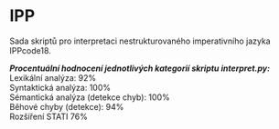 # IPP 
Sada skriptů pro interpretaci nestrukturovaného imperativního jazyka IPPcode18.  

***Procentuální hodnocení jednotlivých kategorií skriptu interpret.py:***  
  Lexikální analýza: 92%  
  Syntaktická analýza: 100%  
  Sémantická analýza (detekce chyb): 100%  
  Běhové chyby (detekce): 94%  
  Rozšíření STATI 76%  
